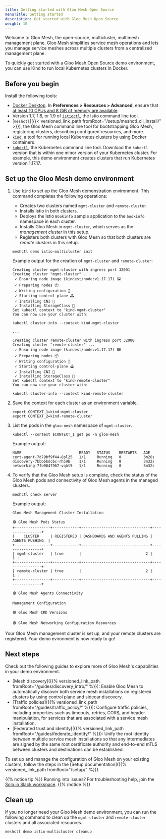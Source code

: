 ```yaml
---
title: Getting started with Gloo Mesh Open Source
menuTitle: Getting started
description: Get started with Gloo Mesh Open Source
weight: 10
---
```


Welcome to Gloo Mesh, the open-source, multicluster, multimesh management plane. Gloo Mesh simplifies service mesh operations and lets you manage service meshes across multiple clusters from a centralized management plane.

To quickly get started with a Gloo Mesh Open Source demo environment, you can use Kind to run local Kubernetes clusters in Docker.

## Before you begin

Install the following tools:

* [Docker Desktop](https://www.docker.com/products/docker-desktop). In **Preferences > Resources > Advanced**, ensure that [at least 10 CPUs and 8 GiB of memory are available](https://kind.sigs.k8s.io/docs/user/quick-start/#settings-for-docker-desktop).
* Version 1.7, 1.8, or 1.9 of [`istioctl`](https://istio.io/latest/docs/setup/getting-started/#download), the Istio command line tool.
* [`meshctl`]({{< versioned_link_path fromRoot="/setup/meshctl_cli_install/" >}}), the Gloo Mesh command line tool for bootstrapping Gloo Mesh, registering clusters, describing configured resources, and more.
* [`kind`](https://kind.sigs.k8s.io/docs/user/quick-start#installation), a tool for running local Kubernetes clusters by using Docker containers.
* [`kubectl`](https://kubernetes.io/docs/tasks/tools/#kubectl), the Kubernetes command line tool. Download the `kubectl` version that is within one minor version of your Kubernetes cluster. For example, this demo environment creates clusters that run Kubernetes version 1.17.17.

## Set up the Gloo Mesh demo environment

1. Use `kind` to set up the Gloo Mesh demonstration environment. This command completes the following operations:
   * Creates two clusters named `mgmt-cluster` and `remote-cluster`.
   * Installs Istio in both clusters.
   * Deploys the Istio `Bookinfo` sample application to the `bookinfo` namespace in each cluster.
   * Installs Gloo Mesh in `mgmt-cluster`, which serves as the _management cluster_ in this setup.
   * Registers both clusters with Gloo Mesh so that both clusters are _remote clusters_ in this setup.

   ```
   meshctl demo istio-multicluster init
   ```

   Example output for the creation of `mgmt-cluster` and `remote-cluster`:
   ```
   Creating cluster mgmt-cluster with ingress port 32001
   Creating cluster "mgmt-cluster" ...
    ✓ Ensuring node image (kindest/node:v1.17.17) 🖼 
    ✓ Preparing nodes 📦  
    ✓ Writing configuration 📜 
    ✓ Starting control-plane 🕹️ 
    ✓ Installing CNI 🔌 
    ✓ Installing StorageClass 💾 
   Set kubectl context to "kind-mgmt-cluster"
   You can now use your cluster with:

   kubectl cluster-info --context kind-mgmt-cluster

   ...

   Creating cluster remote-cluster with ingress port 32000
   Creating cluster "remote-cluster" ...
    ✓ Ensuring node image (kindest/node:v1.17.17) 🖼 
    ✓ Preparing nodes 📦  
    ✓ Writing configuration 📜 
    ✓ Starting control-plane 🕹️ 
    ✓ Installing CNI 🔌 
    ✓ Installing StorageClass 💾 
   Set kubectl context to "kind-remote-cluster"
   You can now use your cluster with:

   kubectl cluster-info --context kind-remote-cluster
   ```

2. Save the context for each cluster as an environment variable.
   ```shell
   export CONTEXT_1=kind-mgmt-cluster
   export CONTEXT_2=kind-remote-cluster
   ```

3. List the pods in the `gloo-mesh` namespace of `mgmt-cluster`.
   ```shell
   kubectl --context $CONTEXT_1 get po -n gloo-mesh
   ```

   Example output:
   ```
   NAME                          READY   STATUS    RESTARTS   AGE
   cert-agent-7d79bf9f44-8pl25   1/1     Running   0          3m28s
   discovery-7bbb5bdc6c-rh59b    1/1     Running   0          3m32s
   networking-7fb9847967-vqbt5   1/1     Running   0          3m32s
   ```

4. To verify that the Gloo Mesh setup is complete, check the status of the Gloo Mesh pods and connectivity of Gloo Mesh agents in the managed clusters.
   ```shell
   meshctl check server
   ```

   Example output:
   ```
   Gloo Mesh Management Cluster Installation

   🟢 Gloo Mesh Pods Status
   +----------------+------------+-------------------------------+-----------------+
   |    CLUSTER     | REGISTERED | DASHBOARDS AND AGENTS PULLING | AGENTS PUSHING  |
   +----------------+------------+-------------------------------+-----------------+
   | mgmt-cluster   | true       |                             2 |               1 |
   +----------------+------------+-------------------------------+-----------------+
   | remote-cluster | true       |                             2 |               1 |
   +----------------+------------+-------------------------------+-----------------+

   🟢 Gloo Mesh Agents Connectivity

   Management Configuration

   🟢 Gloo Mesh CRD Versions

   🟢 Gloo Mesh Networking Configuration Resources
   ```

Your Gloo Mesh management cluster is set up, and your remote clusters are registered. Your demo evironment is now ready to go!

## Next steps

Check out the following guides to explore more of Gloo Mesh's capabilities in your demo environment.
* [Mesh discovery]({{% versioned_link_path fromRoot="/guides/discovery_intro/" %}}): Enable Gloo Mesh to automatically discover both service mesh installations on registered clusters by using control plane and sidecar discovery.
* [Traffic policies]({{% versioned_link_path fromRoot="/guides/traffic_policy/" %}}): Configure traffic policies, including properties such as timeouts, retries, CORS, and header manipulation, for services that are associated with a service mesh installation.
* [Federated trust and identity]({{% versioned_link_path fromRoot="/guides/federate_identity/" %}}): Unify the root identity between multiple service mesh installations so that any intermediates are signed by the same root certificate authority and end-to-end mTLS between clusters and destinations can be established.

To set up and manage the configuration of Gloo Mesh on your existing clusters, follow the steps in the [Setup documentation]({{% versioned_link_path fromRoot="/setup/" %}}).

{{% notice tip %}}
Running into issues? For troubleshooting help, join the [Solo.io Slack workspace](https://slack.solo.io).
{{% /notice %}}

## Clean up

If you no longer need your Gloo Mesh demo environment, you can run the following command to clean up the `mgmt-cluster` and `remote-cluster` clusters and all associated resources.

```shell
meshctl demo istio-multicluster cleanup
```